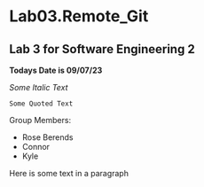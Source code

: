 # Lab03.Remote_Git

## Lab 3 for Software Engineering 2

**Todays Date is 09/07/23**

_Some Italic Text_

```Some Quoted Text```

Group Members:
- Rose Berends
- Connor
- Kyle

Here is some text in a paragraph
